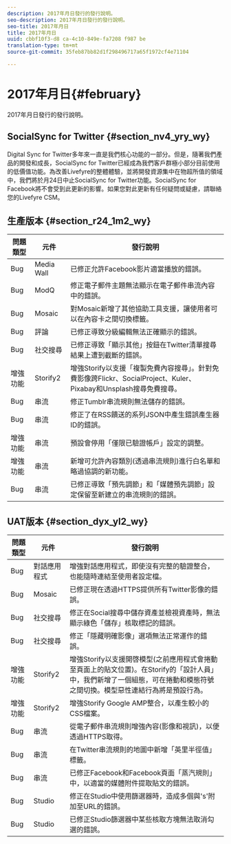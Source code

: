 ```yaml
---
description: 2017年月日發行的發行說明。
seo-description: 2017年月日發行的發行說明。
seo-title: 2017年月日
title: 2017年月日
uuid: cbbf10f3-d8 ca-4c10-849e-fa7208 f987 be
translation-type: tm+mt
source-git-commit: 35feb87bb82d1f298496717a65f1972cf4e71104

---
```



# 2017年月日{#february}

2017年月日發行的發行說明。

## SocialSync for Twitter {#section_nv4_yry_wy}

Digital Sync for Twitter多年來一直是我們核心功能的一部分。但是，隨著我們產品的開發和成長，SocialSync for Twitter已經成為我們客戶群極小部分目前使用的低價值功能。為改善Livefyre的整體體驗，並將開發資源集中在物超所值的領域中，我們將於月24日中止SocialSync for Twitter功能。SocialSync for Facebook將不會受到此更新的影響。如果您對此更新有任何疑問或疑慮，請聯絡您的Livefyre CSM。

## 生產版本 {#section_r24_1m2_wy}

| 問題類型 | 元件 | 發行說明 |
|--- |--- |--- |
| Bug | Media Wall | 已修正允許Facebook影片適當播放的錯誤。 |
| Bug | ModQ | 修正電子郵件主題無法顯示在電子郵件串流內容中的錯誤。 |
| Bug | Mosaic | 對Mosaic新增了其他協助工具支援，讓使用者可以在內容卡之間切換標籤。 |
| Bug | 評論 | 已修正導致分級編輯無法正確顯示的錯誤。 |
| Bug | 社交搜尋 | 已修正導致「顯示其他」按鈕在Twitter清單搜尋結果上遭到截斷的錯誤。 |
| 增強功能 | Storify2 | 增強Storify以支援「複製免費內容搜尋」。針對免費影像跨Flickr、SocialProject、Kuler、Pixabay和Unsplash搜尋免費搜尋。 |
| Bug | 串流 | 修正Tumblr串流規則無法儲存的錯誤。 |
| Bug | 串流 | 修正了在RSS饋送的系列JSON中產生錯誤產生器ID的錯誤。 |
| 增強功能 | 串流 | 預設會停用「僅限已驗證帳戶」設定的調整。 |
| 增強功能 | 串流 | 新增可允許內容類別(透過串流規則)進行白名單和略過協調的新功能。 |
| Bug | 串流 | 已修正導致「預先調節」和「媒體預先調節」設定保留至新建立的串流規則的錯誤。 |

## UAT版本 {#section_dyx_yl2_wy}

| 問題類型 | 元件 | 發行說明 |
|--- |--- |--- |
| Bug | 對話應用程式 | 增強對話應用程式，即使沒有完整的驗證整合，也能隨時連結至使用者設定檔。 |
| Bug | Mosaic | 已修正現在透過HTTPS提供所有Twitter影像的錯誤。 |
| Bug | 社交搜尋 | 修正在Social搜尋中儲存資產並檢視資產時，無法顯示綠色「儲存」核取標記的錯誤。 |
| Bug | 社交搜尋 | 修正「隱藏明確影像」選項無法正常運作的錯誤。 |
| 增強功能 | Storify2 | 增強Storify以支援開啓模型(之前應用程式會捲動至頁面上的貼文位置)。在Storify的「設計人員」中，我們新增了一個組態，可在捲動和模態符號之間切換。模型惡性連結行為將是預設行為。 |
| 增強功能 | Storify2 | 增強Storify Google AMP整合，以產生較小的CSS檔案。 |
| Bug | 串流 | 從電子郵件串流規則增強內容(影像和視訊)，以便透過HTTPS取得。 |
| Bug | 串流 | 在Twitter串流規則的地圖中新增「英里半徑值」標籤。 |
| Bug | 串流 | 已修正Facebook和Facebook頁面「蒸汽規則」中，以適當的媒體附件提取貼文的錯誤。 |
| Bug | Studio | 修正在Studio中使用篩選器時，造成多個與's'附加至URL的錯誤。 |
| Bug | Studio | 已修正Studio篩選器中某些核取方塊無法取消勾選的錯誤。 |

